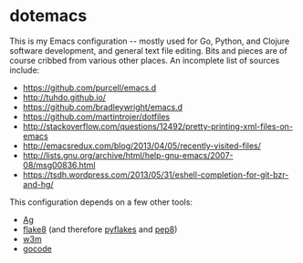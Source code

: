 dotemacs
========

This is my Emacs configuration -- mostly used for Go, Python, and Clojure software development,
and general text file editing. Bits and pieces are of course cribbed from various other
places. An incomplete list of sources include:

* https://github.com/purcell/emacs.d
* http://tuhdo.github.io/
* https://github.com/bradleywright/emacs.d
* https://github.com/martintrojer/dotfiles
* http://stackoverflow.com/questions/12492/pretty-printing-xml-files-on-emacs
* http://emacsredux.com/blog/2013/04/05/recently-visited-files/
* http://lists.gnu.org/archive/html/help-gnu-emacs/2007-08/msg00836.html
* https://tsdh.wordpress.com/2013/05/31/eshell-completion-for-git-bzr-and-hg/

This configuration depends on a few other tools:

* [Ag](https://github.com/ggreer/the_silver_searcher)
* [flake8](http://flake8.readthedocs.org/) (and therefore
  [pyflakes](https://github.com/pyflakes/pyflakes/) and [pep8](https://pypi.python.org/pypi/pep8))
* [w3m](http://w3m.sourceforge.net/)
* [gocode](https://github.com/nsf/gocode)
